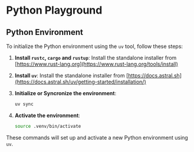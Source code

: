 # Python Playground

## Python Environment

To initialize the Python environment using the `uv` tool, follow these steps:

1. **Install `rustc`, `cargo` and `rustup`**: Install the standalone installer from [https://www.rust-lang.org](https://www.rust-lang.org/tools/install)

2. **Install `uv`**: Install the standalone installer from [https://docs.astral.sh](https://docs.astral.sh/uv/getting-started/installation/)

3. **Initialize or Syncronize the environment**:
    ```sh
    uv sync
    ```

4. **Activate the environment**:
    ```sh
    source .venv/bin/activate
    ```

These commands will set up and activate a new Python environment using `uv`.